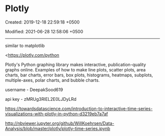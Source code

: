 # Plotly

Created: 2019-12-18 22:59:18 +0500

Modified: 2021-06-28 12:58:06 +0500

---

similar to matplotlib

<https://plotly.com/python



Plotly's Python graphing library makes interactive, publication-quality graphs online. Examples of how to make line plots, scatter plots, area charts, bar charts, error bars, box plots, histograms, heatmaps, subplots, multiple-axes, polar charts, and bubble charts.



username - DeepakSood619

api key - zMRUg3RlEL2E0LJDyLRd



<https://towardsdatascience.com/introduction-to-interactive-time-series-visualizations-with-plotly-in-python-d3219eb7a7af>

<http://nbviewer.jupyter.org/github/WillKoehrsen/Data-Analysis/blob/master/plotly/plotly-time-series.ipynb>


